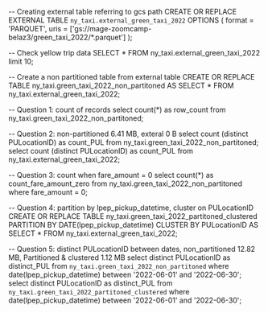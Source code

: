 -- Creating external table referring to gcs path
CREATE OR REPLACE EXTERNAL TABLE `ny_taxi.external_green_taxi_2022`
OPTIONS (
  format = 'PARQUET',
  uris = ['gs://mage-zoomcamp-belaz3/green_taxi_2022/*.parquet']
);

-- Check yellow trip data
SELECT * FROM ny_taxi.external_green_taxi_2022 limit 10;

-- Create a non partitioned table from external table
CREATE OR REPLACE TABLE ny_taxi.green_taxi_2022_non_partitoned AS
SELECT * FROM ny_taxi.external_green_taxi_2022;

-- Question 1: count of records
select count(*) as row_count from ny_taxi.green_taxi_2022_non_partitoned;

-- Question 2: non-partitioned 6.41 MB, exteral 0 B
select count (distinct PULocationID) as count_PUL from ny_taxi.green_taxi_2022_non_partitoned;
select count (distinct PULocationID) as count_PUL from ny_taxi.external_green_taxi_2022;

-- Question 3: count when fare_amount = 0
select count(*) as count_fare_amount_zero from ny_taxi.green_taxi_2022_non_partitoned where fare_amount = 0;

-- Question 4: partition by lpep_pickup_datetime, cluster on PULocationID
CREATE OR REPLACE TABLE ny_taxi.green_taxi_2022_partitoned_clustered
PARTITION BY DATE(lpep_pickup_datetime)
CLUSTER BY PULocationID AS
SELECT * FROM ny_taxi.external_green_taxi_2022;

-- Question 5: distinct PULocationID between dates, non_partitioned 12.82 MB, Partitioned & clustered 1.12 MB
select distinct PULocationID as distinct_PUL from `ny_taxi.green_taxi_2022_non_partitoned`
where date(lpep_pickup_datetime) between '2022-06-01' and '2022-06-30';
select distinct PULocationID as distinct_PUL from `ny_taxi.green_taxi_2022_partitoned_clustered`
where date(lpep_pickup_datetime) between '2022-06-01' and '2022-06-30';